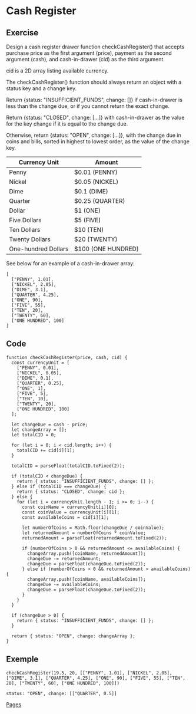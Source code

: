 # Cash Register

<h2>Exercise</h2>
<p>Design a cash register drawer function checkCashRegister() that accepts purchase price as the first argument (price), payment as the second argument (cash), and cash-in-drawer (cid) as the third argument.</p>

<p>cid is a 2D array listing available currency.</p>

<p>The checkCashRegister() function should always return an object with a status key and a change key.</p>

<p>Return {status: "INSUFFICIENT_FUNDS", change: []} if cash-in-drawer is less than the change due, or if you cannot return the exact change.</p>

<p>Return {status: "CLOSED", change: [...]} with cash-in-drawer as the value for the key change if it is equal to the change due.</p>

<p>Otherwise, return {status: "OPEN", change: [...]}, with the change due in coins and bills, sorted in highest to lowest order, as the value of the change key.</p>
    <table>
      <thead>
        <tr>
          <th>Currency Unit</th>
          <th>Amount</th>
        </tr>
      </thead>
      <tbody>
        <tr>
          <td>Penny</td>
          <td>$0.01 (PENNY)</td>
        </tr>
        <tr>
          <td>Nickel</td>
          <td>$0.05 (NICKEL)</td>
        </tr>
        <tr>
          <td>Dime</td>
          <td>$0.1 (DIME)</td>
        </tr>
        <tr>
          <td>Quarter</td>
          <td>$0.25 (QUARTER)</td>
        </tr>
        <tr>
          <td>Dollar</td>
          <td>$1 (ONE)</td>
        </tr>
        <tr>
          <td>Five Dollars</td>
          <td>$5 (FIVE)</td>
        </tr>
        <tr>
          <td>Ten Dollars</td>
          <td>$10 (TEN)</td>
        </tr>
        <tr>
          <td>Twenty Dollars</td>
          <td>$20 (TWENTY)</td>
        </tr>
        <tr>
          <td>One-hundred Dollars</td>
          <td>$100 (ONE HUNDRED)</td>
        </tr>
      </tbody>
    </table>

See below for an example of a cash-in-drawer array:

```
[
  ["PENNY", 1.01],
  ["NICKEL", 2.05],
  ["DIME", 3.1],
  ["QUARTER", 4.25],
  ["ONE", 90],
  ["FIVE", 55],
  ["TEN", 20],
  ["TWENTY", 60],
  ["ONE HUNDRED", 100]
]
```

<h2>Code</h2>

```
function checkCashRegister(price, cash, cid) {
  const currencyUnit = [
    ["PENNY", 0.01],
    ["NICKEL", 0.05],
    ["DIME", 0.1],
    ["QUARTER", 0.25],
    ["ONE", 1],
    ["FIVE", 5],
    ["TEN", 10],
    ["TWENTY", 20],
    ["ONE HUNDRED", 100]
  ];

  let changeDue = cash - price;
  let changeArray = [];
  let totalCID = 0;

  for (let i = 0; i < cid.length; i++) {
    totalCID += cid[i][1];
  }

  totalCID = parseFloat(totalCID.toFixed(2));

  if (totalCID < changeDue) {
    return { status: "INSUFFICIENT_FUNDS", change: [] };
  } else if (totalCID === changeDue) {
    return { status: "CLOSED", change: cid };
  } else {
    for (let i = currencyUnit.length - 1; i >= 0; i--) {
      const coinName = currencyUnit[i][0];
      const coinValue = currencyUnit[i][1];
      const availableCoins = cid[i][1];

      let numberOfCoins = Math.floor(changeDue / coinValue);
      let returnedAmount = numberOfCoins * coinValue;
      returnedAmount = parseFloat(returnedAmount.toFixed(2));

      if (numberOfCoins > 0 && returnedAmount <= availableCoins) {
        changeArray.push([coinName, returnedAmount]);
        changeDue -= returnedAmount;
        changeDue = parseFloat(changeDue.toFixed(2));
      } else if (numberOfCoins > 0 && returnedAmount > availableCoins) {
        changeArray.push([coinName, availableCoins]);
        changeDue -= availableCoins;
        changeDue = parseFloat(changeDue.toFixed(2));
      }
    }
  }

  if (changeDue > 0) {
    return { status: "INSUFFICIENT_FUNDS", change: [] };
  }

  return { status: "OPEN", change: changeArray };
}
```

<h2>Exemple</h2>

```
checkCashRegister(19.5, 20, [["PENNY", 1.01], ["NICKEL", 2.05], ["DIME", 3.1], ["QUARTER", 4.25], ["ONE", 90], ["FIVE", 55], ["TEN", 20], ["TWENTY", 60], ["ONE HUNDRED", 100]]) 

status: "OPEN", change: [["QUARTER", 0.5]]
```
<a href="https://a-marvulle.github.io/CaesarsCipher13/" target=_blank>Pages</a>

